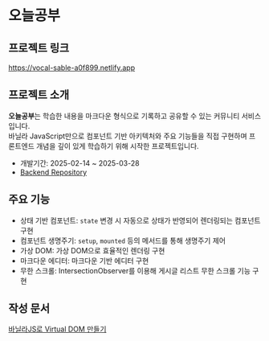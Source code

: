 # 오늘공부

## 프로젝트 링크
https://vocal-sable-a0f899.netlify.app

## 프로젝트 소개
**오늘공부**는 학습한 내용을 마크다운 형식으로 기록하고 공유할 수 있는 커뮤니티 서비스입니다.  
바닐라 JavaScript만으로 컴포넌트 기반 아키텍처와 주요 기능들을 직접 구현하며 프론트엔드 개념을 깊이 있게 학습하기 위해 시작한 프로젝트입니다.
- 개발기간: 2025-02-14 ~ 2025-03-28
- [Backend Repository](https://github.com/100-hours-a-week/2-kevin-joung-community-be)


## 주요 기능
- 상태 기반 컴포넌트: `state` 변경 시 자동으로 상태가 반영되어 렌더링되는 컴포넌트 구현
- 컴포넌트 생명주기: `setup`, `mounted` 등의 메서드를 통해 생명주기 제어
- 가상 DOM: 가상 DOM으로 효율적인 렌더링 구현
- 마크다운 에디터: 마크다운 기반 에디터 구현
- 무한 스크롤: IntersectionObserver를 이용해 게시글 리스트 무한 스크롤 기능 구현

## 작성 문서
[바닐라JS로 Virtual DOM 만들기](https://boiling-pendulum-3bb.notion.site/JS-Virtual-DOM-1c0ce97f383980b18adac85db8f3af17?pvs=4)
